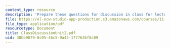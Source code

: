 ```yaml
---
content_type: resource
description: 'Prepare these questions for discussion in class for lecture #5'
file: https://ol-ocw-studio-app-production.s3.amazonaws.com/courses/11-201-gateway-planning-action-fall-2002/38bb98790c0546c59a45177763bf8c89_ClassDiscussionUnit2.pdf
file_type: application/pdf
resourcetype: Document
title: ClassDiscussionUnit2.pdf
uid: 38bb9879-0c05-46c5-9a45-177763bf8c89
---
```

